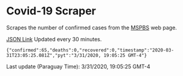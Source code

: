 # Covid-19 Scraper

Scrapes the number of confirmed cases from the [MSPBS](https://www.mspbs.gov.py/covid-19.php) web page.

[JSON Link](https://jmayalag.github.io/covid19-scrape/cases.json)
Updated every 30 minutes.
```
{"confirmed":65,"deaths":0,"recovered":0,"timestamp":"2020-03-31T23:05:25.081Z","pyt":"3/31/2020, 19:05:25 GMT-4"}
```
Last update (Paraguay Time): 3/31/2020, 19:05:25 GMT-4